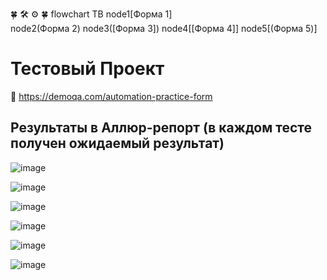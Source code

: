 :four_leaf_clover: :hammer_and_wrench: :gear: :four_leaf_clover:
flowchart TB
  node1[Форма 1]  
  node2(Форма 2)
  node3([Форма 3])
  node4[[Форма 4]]
  node5[(Форма 5)]
# Тестовый Проект  
:link: https://demoqa.com/automation-practice-form

## Результаты в Аллюр-репорт (в каждом тесте получен ожидаемый результат)
![image](https://github.com/user-attachments/assets/c279c7fe-2f07-4fae-8d0a-16d75a660a5a)

![image](https://github.com/user-attachments/assets/6efb84e1-d6bf-46d1-9cc6-8e9cbf78a3cd)

![image](https://github.com/user-attachments/assets/0cb8c45c-3529-45c6-8522-86f7c0ca50df)

![image](https://github.com/user-attachments/assets/5983fe74-e474-4141-81b3-eeea9efc8d6a)

![image](https://github.com/user-attachments/assets/625a9c3e-e0cb-42b7-9111-2fb2a821b14c)

![image](https://github.com/user-attachments/assets/ff9d0c28-c563-498f-9df2-30b8048b48c9)





